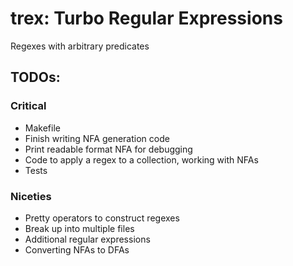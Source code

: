 # trex: Turbo Regular Expressions

Regexes with arbitrary predicates

## TODOs:

### Critical
- Makefile
- Finish writing NFA generation code
- Print readable format NFA for debugging
- Code to apply a regex to a collection,
  working with NFAs
- Tests

### Niceties
- Pretty operators to construct regexes
- Break up into multiple files
- Additional regular expressions
- Converting NFAs to DFAs


